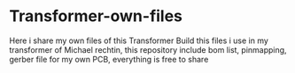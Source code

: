 # Transformer-own-files
Here i share my own files of this Transformer Build 
this files i use in my transformer of Michael rechtin, this repository include bom list, pinmapping, gerber file for my own PCB, everything is free to share
